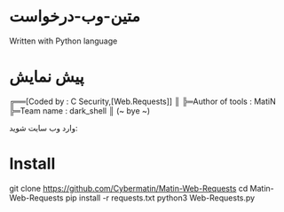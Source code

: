 # متین-وب-درخواست
Written with Python language
# پیش نمایش
╔══[Coded by : C Security,[Web.Requests]]
    ║
    ╠═Author of tools : MatiN
    ╠═Team name : dark_shell
    ║
    (~ bye ~)

 وارد وب سایت شوید:
# Install
git clone https://github.com/Cybermatin/Matin-Web-Requests
cd Matin-Web-Requests
pip install -r requests.txt
python3 Web-Requests.py

